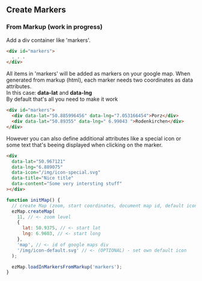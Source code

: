 ## Create Markers

### From Markup (work in progress)

Add a div container like 'markers'.

```html
<div id="markers">
  . . .
</div>
```

All items in 'markers' will be added as markers on your google map.
When generated from markup (html), each marker needs two coordinates as data attributes.  
In this case: **data-lat** and **data-lng**  
By default that's all you need to make it work

```html
<div id="markers">
  <div data-lat="50.885996456" data-lng="7.053166454">Porz</div>
  <div data-lat="50.89355" data-lng=" 6.99043 ">Rodenkirchen</div>
</div>
```

However you can also define additional attributes like a special icon or some text that's beeing displayed when clicking on the marker.

```html
<div
  data-lat="50.967121"
  data-lng="6.889075"
  data-icon="/img/icon-special.svg"
  data-title="Nice title"
  data-content="Some very intersting stuff"
></div>
```

```javascript
function initMap() {
  // create Map (zoom, start coordinates, document map id, default icon (optional))
  ezMap.createMap(
    11, // <- zoom level
    {
      lat: 50.9375, // <- start lat
      lng: 6.9603, // <- start long
    },
    'map', // <- id of google maps div
    '/img/icon-default.svg' // <- (OPTIONAL) - set own default icon
  );

  ezMap.loadInMarkersFromMarkup('markers');
}
```
